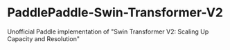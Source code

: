 # PaddlePaddle-Swin-Transformer-V2
Unofficial Paddle implementation of "Swin Transformer V2: Scaling Up Capacity and Resolution"
